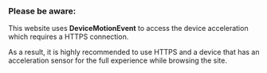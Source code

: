 ### Please be aware:
This website uses __DeviceMotionEvent__ to access the device acceleration which requires a HTTPS connection.

As a result, it is highly recommended to use HTTPS and a device that has an acceleration sensor for the full experience while browsing the site.